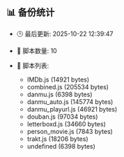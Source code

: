 ## 📊 备份统计

- 🕒 最后更新: 2025-10-22 12:39:47
- 📁 脚本数量: 10
- 📄 脚本列表:

  - IMDb.js (14921 bytes)
  - combined.js (205534 bytes)
  - danmu.js (6398 bytes)
  - danmu_auto.js (145774 bytes)
  - danmu_playurl.js (46921 bytes)
  - douban.js (97034 bytes)
  - letterboxd.js (34660 bytes)
  - person_movie.js (7843 bytes)
  - trakt.js (18206 bytes)
  - undefined (6398 bytes)
